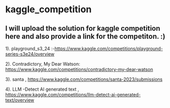 # kaggle_competition
## I will upload the solution for kaggle competition here and also provide a link for the competiton. :)

1). playground_s3_24 :-https://www.kaggle.com/competitions/playground-series-s3e24/overview

2). Contradictory, My Dear Watson: https://www.kaggle.com/competitions/contradictory-my-dear-watson

3). santa , https://www.kaggle.com/competitions/santa-2023/submissions

4). LLM -Detect AI generated text  , https://www.kaggle.com/competitions/llm-detect-ai-generated-text/overview
